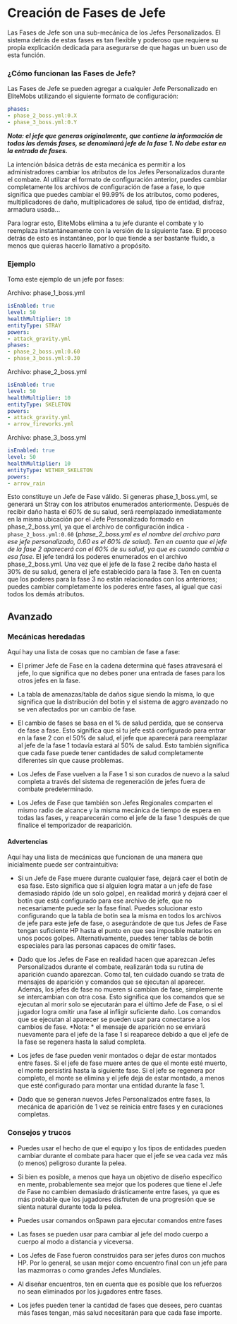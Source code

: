 # Creación de Fases de Jefe

Las Fases de Jefe son una sub-mecánica de los Jefes Personalizados. El sistema detrás de estas fases es tan flexible y
poderoso que requiere su propia explicación dedicada para asegurarse de que hagas un buen uso de esta función.

### ¿Cómo funcionan las Fases de Jefe?

Las Fases de Jefe se pueden agregar a cualquier Jefe Personalizado en EliteMobs utilizando el siguiente formato de
configuración:

```yaml
phases:
- phase_2_boss.yml:0.X
- phase_3_boss.yml:0.Y
```

_**Nota: el jefe que generas originalmente, que contiene la información de todas las demás fases, se denominará jefe de
la fase 1. No debe estar en la entrada de fases.**_

La intención básica detrás de esta mecánica es permitir a los administradores cambiar los atributos de los Jefes
Personalizados durante el combate. Al utilizar el formato de configuración anterior, puedes cambiar completamente los
archivos de configuración de fase a fase, lo que significa que puedes cambiar el 99.99% de los atributos, como poderes,
multiplicadores de daño, multiplicadores de salud, tipo de entidad, disfraz, armadura usada...

Para lograr esto, EliteMobs elimina a tu jefe durante el combate y lo reemplaza instantáneamente con la versión de la
siguiente fase. El proceso detrás de esto es instantáneo, por lo que tiende a ser bastante fluido, a menos que quieras
hacerlo llamativo a propósito.

### Ejemplo

Toma este ejemplo de un jefe por fases:

Archivo: phase_1_boss.yml

```yaml
isEnabled: true
level: 50
healthMultiplier: 10
entityType: STRAY
powers:
- attack_gravity.yml
phases:
- phase_2_boss.yml:0.60
- phase_3_boss.yml:0.30
```

Archivo: phase_2_boss.yml

```yaml
isEnabled: true
level: 50
healthMultiplier: 10
entityType: SKELETON
powers:
- attack_gravity.yml
- arrow_fireworks.yml
```

Archivo: phase_3_boss.yml

```yaml
isEnabled: true
level: 50
healthMultiplier: 10
entityType: WITHER_SKELETON
powers:
- arrow_rain
```

Esto constituye un Jefe de Fase válido. Si generas phase_1_boss.yml, se generará un Stray con los atributos enumerados
anteriormente. Después de recibir daño hasta el _60%_ de su salud, será reemplazado inmediatamente en la misma ubicación
por el Jefe Personalizado formado en phase_2_boss.yml, ya que el archivo de configuración
indica `- phase_2_boss.yml:0.60` (_phase_2_boss.yml es el nombre del archivo para ese jefe personalizado, 0.60 es el 60%
de salud_). _Ten en cuenta que el jefe de la fase 2 aparecerá con el 60% de su salud, ya que es cuando cambia a esa
fase_. El jefe tendrá los poderes enumerados en el archivo phase_2_boss.yml. Una vez que el jefe de la fase 2 recibe
daño hasta el 30% de su salud, genera el jefe establecido para la fase 3. Ten en cuenta que los poderes para la fase 3
no están relacionados con los anteriores; puedes cambiar completamente los poderes entre fases, al igual que casi todos
los demás atributos.

## Avanzado

### Mecánicas heredadas

Aquí hay una lista de cosas que no cambian de fase a fase:

- El primer Jefe de Fase en la cadena determina qué fases atravesará el jefe, lo que significa que no debes poner una
  entrada de fases para los otros jefes en la fase.

- La tabla de amenazas/tabla de daños sigue siendo la misma, lo que significa que la distribución del botín y el sistema
  de aggro avanzado no se ven afectados por un cambio de fase.

- El cambio de fases se basa en el % de salud perdida, que se conserva de fase a fase. Esto significa que si tu jefe
  está configurado para entrar en la fase 2 con el 50% de salud, el jefe que aparecerá para reemplazar al jefe de la
  fase 1 todavía estará al 50% de salud. Esto también significa que cada fase puede tener cantidades de salud
  completamente diferentes sin que cause problemas.

- Los Jefes de Fase vuelven a la Fase 1 si son curados de nuevo a la salud completa a través del sistema de regeneración
  de jefes fuera de combate predeterminado.

- Los Jefes de Fase que también son Jefes Regionales comparten el mismo radio de alcance y la misma mecánica de tiempo
  de espera en todas las fases, y reaparecerán como el jefe de la fase 1 después de que finalice el temporizador de
  reaparición.

#### Advertencias

Aquí hay una lista de mecánicas que funcionan de una manera que inicialmente puede ser contraintuitiva:

- Si un Jefe de Fase muere durante cualquier fase, dejará caer el botín de esa fase. Esto significa que si alguien logra
  matar a un jefe de fase demasiado rápido (de un solo golpe), en realidad morirá y dejará caer el botín que está
  configurado para ese archivo de jefe, que no necesariamente puede ser la fase final. Puedes solucionar esto
  configurando que la tabla de botín sea la misma en todos los archivos de jefe para este jefe de fase, o asegurándote
  de que tus Jefes de Fase tengan suficiente HP hasta el punto en que sea imposible matarlos en unos pocos golpes.
  Alternativamente, puedes tener tablas de botín especiales para las personas capaces de omitir fases.

- Dado que los Jefes de Fase en realidad hacen que aparezcan Jefes Personalizados durante el combate, realizarán toda su
  rutina de aparición cuando aparezcan. Como tal, ten cuidado cuando se trata de mensajes de aparición y comandos que se
  ejecutan al aparecer. Además, los jefes de fase no mueren si cambian de fase, simplemente se intercambian con otra
  cosa. Esto significa que los comandos que se ejecutan al morir solo se ejecutarán para el último Jefe de Fase, o si el
  jugador logra omitir una fase al infligir suficiente daño. Los comandos que se ejecutan al aparecer se pueden usar
  para conectarse a los cambios de fase. \*Nota: \* el mensaje de aparición no se enviará nuevamente para el jefe de la
  fase 1 si reaparece debido a que el jefe de la fase se regenera hasta la salud completa.

- Los jefes de fase pueden venir montados o dejar de estar montados entre fases. Si el jefe de fase muere antes de que
  el monte esté muerto, el monte persistirá hasta la siguiente fase. Si el jefe se regenera por completo, el monte se
  elimina y el jefe deja de estar montado, a menos que esté configurado para montar una entidad durante la fase 1.

- Dado que se generan nuevos Jefes Personalizados entre fases, la mecánica de aparición de 1 vez se reinicia entre fases
  y en curaciones completas.

### Consejos y trucos

- Puedes usar el hecho de que el equipo y los tipos de entidades pueden cambiar durante el combate para hacer que el
  jefe se vea cada vez más (o menos) peligroso durante la pelea.

- Si bien es posible, a menos que haya un objetivo de diseño específico en mente, probablemente sea mejor que los
  poderes que tiene el Jefe de Fase no cambien demasiado drásticamente entre fases, ya que es más probable que los
  jugadores disfruten de una progresión que se sienta natural durante toda la pelea.

- Puedes usar comandos onSpawn para ejecutar comandos entre fases

- Las fases se pueden usar para cambiar al jefe del modo cuerpo a cuerpo al modo a distancia y viceversa.

- Los Jefes de Fase fueron construidos para ser jefes duros con muchos HP. Por lo general, se usan mejor como encuentro
  final con un jefe para las mazmorras o como grandes Jefes Mundiales.

- Al diseñar encuentros, ten en cuenta que es posible que los refuerzos no sean eliminados por los jugadores entre
  fases.

- Los jefes pueden tener la cantidad de fases que desees, pero cuantas más fases tengan, más salud necesitarán para que
  cada fase importe.
